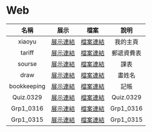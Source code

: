 # Web
|名稱|展示|檔案|說明|
|:----:|:----:|:----:|:----:|
|xiaoyu|[展示連結](https://xiaoyu0708.github.io/Web/xiaoyu/index.html)|[檔案連結](https://github.com/XiaoYu0708/Web/tree/master/Grp1_0315)|我的主頁|
|tariff|[展示連結](https://xiaoyu0708.github.io/Web/tariff/index.html)|[檔案連結](https://github.com/XiaoYu0708/Web/tree/master/tariff)|郵遞資費表|
|sourse|[展示連結](https://xiaoyu0708.github.io/Web/sourse/index.html)|[檔案連結](https://github.com/XiaoYu0708/Web/tree/master/sourse)|課表|
|draw|[展示連結](https://xiaoyu0708.github.io/Web/draw/index.html)|[檔案連結](https://github.com/XiaoYu0708/Web/tree/master/draw)|畫姓名|
|bookkeeping|[展示連結](https://xiaoyu0708.github.io/Web/bookkeeping/index.html)|[檔案連結](https://github.com/XiaoYu0708/Web/tree/master/bookkeeping)|記帳|
|Quiz.0329|[展示連結](https://xiaoyu0708.github.io/Web/Quiz.0329/index.html)|[檔案連結](https://github.com/XiaoYu0708/Web/tree/master/Quiz.0329)|Quiz.0329|
|Grp1_0316|[展示連結](https://xiaoyu0708.github.io/Web/Grp1_0316/index.html)|[檔案連結](https://github.com/XiaoYu0708/Web/tree/master/Grp1_0316)|Grp1_0316|
|Grp1_0315|[展示連結](https://xiaoyu0708.github.io/Web/Grp1_0315/index.html)|[檔案連結](https://github.com/XiaoYu0708/Web/tree/master/Grp1_0315)|Grp1_0315|
